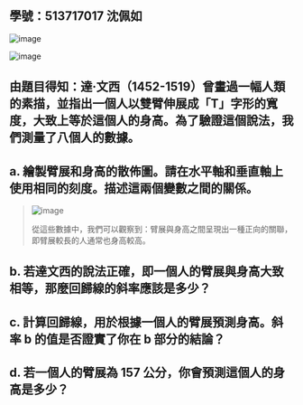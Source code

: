 ## 學號：513717017 沈佩如

![image](https://github.com/user-attachments/assets/526f86ad-6e34-4681-a16e-aaa2125c03d9)

![image](https://github.com/user-attachments/assets/ee2e2243-c045-46e6-a922-1c2cf8371d7c)

## 由題目得知：達·文西（1452-1519）曾畫過一幅人類的素描，並指出一個人以雙臂伸展成「T」字形的寬度，大致上等於這個人的身高。為了驗證這個說法，我們測量了八個人的數據。

## a. 繪製臂展和身高的散佈圖。請在水平軸和垂直軸上使用相同的刻度。描述這兩個變數之間的關係。
>
>![image](https://github.com/user-attachments/assets/406e9f2c-472c-4038-ae34-2a3275c2ee60)
>
>從這些數據中，我們可以觀察到：臂展與身高之間呈現出一種正向的關聯，即臂展較長的人通常也身高較高。

## b. 若達文西的說法正確，即一個人的臂展與身高大致相等，那麼回歸線的斜率應該是多少？

## c. 計算回歸線，用於根據一個人的臂展預測身高。斜率 b 的值是否證實了你在 b 部分的結論？

## d. 若一個人的臂展為 157 公分，你會預測這個人的身高是多少？



